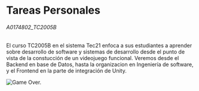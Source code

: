 # Tareas Personales

###### A0174802_TC2005B

El curso TC2005B en el sistema Tec21 enfoca a sus estudiantes a aprender sobre desarrollo de software y sistemas de desarrollo desde el punto de vista de la constucción de un videojuego funcional. Veremos desde el Backend en base de Datos, hasta la organizacion en Ingeniería de software, y el Frontend en la parte de integración de Unity.

![Game Over.](../assets/gameover.png)
